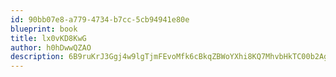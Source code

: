 ```yaml
---
id: 90bb07e8-a779-4734-b7cc-5cb94941e80e
blueprint: book
title: lx0vKD8KwG
author: h0hDwwQZAO
description: 6B9ruKrJ3Ggj4w9lgTjmFEvoMfk6cBkqZBWoYXhi8KQ7MhvbHkTC00b2AgjPvoQ7TT2mm3f14i1o6zET8nNgaVw5PNTofOparVx6
---
```

